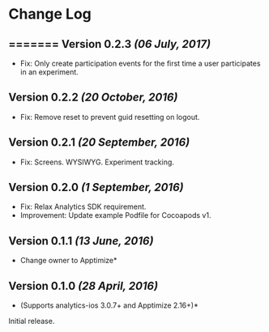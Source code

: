 Change Log
==========

=======
Version 0.2.3 *(06 July, 2017)*
------------------------------------

 * Fix: Only create participation events for the first time a user participates in an experiment.

Version 0.2.2 *(20 October, 2016)*
------------------------------------

 * Fix: Remove reset to prevent guid resetting on logout.

Version 0.2.1 *(20 September, 2016)*
------------------------------------

 * Fix: Screens. WYSIWYG. Experiment tracking.

Version 0.2.0 *(1 September, 2016)*
------------------------------------

 * Fix: Relax Analytics SDK requirement.
 * Improvement: Update example Podfile for Cocoapods v1.


Version 0.1.1 *(13 June, 2016)*
-------------------------------------------
 
 * Change owner to Apptimize*

Version 0.1.0 *(28 April, 2016)*
-----------------------------------
 
 * (Supports analytics-ios 3.0.7+ and Apptimize 2.16+)*

Initial release.
